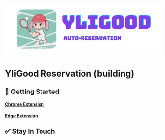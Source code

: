 ![Image Description](./asserts/title.png)

# YliGood Reservation (building)

## 🚀 Getting Started


#### [Chrome Extension](https://chrome.google.com/webstore)



####  [Edge Extension](https://microsoftedge.microsoft.com/addons)



## ✅ Stay In Touch
